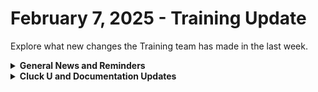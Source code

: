 # February 7, 2025 - Training Update

Explore what new changes the Training team has made in the last week.

<details>

<summary><strong>General News and Reminders</strong></summary>

* **SHOUT OUTS** **TO:**
  * Gene, Mart, Allie, Paul, Mark, and Niels for passing the Foundations Certification.
    * Take the [foundations-certification.md](../../../cluck-university/rewst-foundations/foundations-certification.md "mention") Exam, and collect your prestigious **Certified Rewster** badge in Discord along with access to the super-secret Discord channel.&#x20;
  * Charlie, Kevin, and Shane for passing the Clean Automation Certification.
    * Take the [clean-automation-certification.md](../../../cluck-university/clean-automation/clean-automation-certification.md "mention") exam and get that fancy certificate!
* The next [**Rewst Foundations Bootcamp**](https://docs.rewst.help/cluck-university/rewst-foundations#live-instructor-led-bootcamp) is coming up **Mar 3 - Mar 4.** Remember to register for **both parts** 1 and 2!
  * [Part 1](https://calendly.com/cluck-u/rewst-foundations-bootcamp-pt-1?month=2025-01) (Lessons 1 - 3)
  * [Part 2](https://calendly.com/cluck-u/rewst-foundations-bootcamp-pt-2) (Lessons 4 - 7)
* Join us in our [Cluck-U Discord channel](https://discord.com/channels/936789089703845988/1121465945295167588) if you have any questions, comments, or concerns!
* [Sign up for the Office Hours](https://calendly.com/cluck-u/office-hours?) to work through any questions you have during and after training! If there is something you want us to cover, Let us know!

</details>

<details>

<summary><strong>Cluck U and Documentation Updates</strong></summary>

**What's New at Cluck University?**

* [New Automation Jumpstart Page](https://docs.rewst.help/cluck-university/automation-jump-start)
* The team is working on some **self-paced onboarding** education content behind the scenes...stay tuned!

**The List of Reminders:**

* Check out the Cluck University Landing Page @ [go.rew.st/cluck-university](https://go.rew.st/cluck-university) for all the latest courses self-serve and live.
* We'd love your feedback on Training and Documentation! [Please fill out this form to let us know how we can improve](https://www.surveymonkey.com/r/rewsttrainingfeedback).
* Make training and documentation requests at [https://rewst.canny.io/](https://rewst.canny.io/)

**New & Updated Pages:**

* [N-able N-sight integration (and our first new formatted integration guide!](https://docs.rewst.help/documentation/integrations/rmm/n-able-n-sight/n-able-n-sight-integration#n-able-n-sight-actions-and-endpoints))
* [Intro to Crates glowup](https://docs.rewst.help/prebuilt-automations/crates)
* [What is an Integration? ](https://docs.rewst.help/documentation/integrations)
* [Hudu integration doc glowup](https://docs.rewst.help/documentation/integrations/documentation/hudu/hudu-integration-setup)
* [Custom integrations V2 glowup](https://docs.rewst.help/documentation/integrations/custom-integrations/custom-integrations-v2)
* [New Org variable to org variables table](https://docs.rewst.help/documentation/user-management/organization-variables)
* General scan and scrub for all remaining mentions of ConnectWise Manage, to now say ConnectWise PSA&#x20;

</details>
